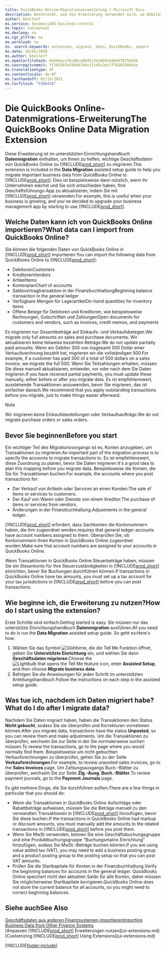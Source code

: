 ```yaml
---
title: QuickBooks Online-Migrationserweiterung | Microsoft Docs
description: Beschreibt, wie die Erweiterung verwendet wird, um Debitoren, Kreditoren, Artikel und Konten aus QuickBooks Online zu Business Central zu migrieren.
author: bholtorf
ms.service: dynamics365-business-central
ms.topic: conceptual
ms.devlang: na
ms.tgt_pltfrm: na
ms.workload: na
ms. search.keywords: extension, migrate, data, QuickBooks, import
ms.date: 10/01/2020
ms.author: bholtorf
ms.openlocfilehash: 6eb05acc55c86ce8547c2b18b933d669787583d4
ms.sourcegitcommit: ff2b55b7e790447e0c1fcd5c2ec7f7610338ebaa
ms.translationtype: HT
ms.contentlocale: de-AT
ms.lasthandoff: 02/15/2021
ms.locfileid: "5386416"
---
```

# <a name="the-quickbooks-online-data-migration-extension"></a><span data-ttu-id="449ee-103">Die QuickBooks Online-Datenmigrations-Erweiterung</span><span class="sxs-lookup"><span data-stu-id="449ee-103">The QuickBooks Online Data Migration Extension</span></span>

<span data-ttu-id="449ee-104">Diese Erweiterung ist im unterstützten Einrichtungshandbuch **Datenmigration** enthalten, um Ihnen zu helfen, wichtige Geschäftsdaten von QuickBooks Online zu [!INCLUDE[prod_short](includes/prod_short.md)] zu migrieren.</span><span class="sxs-lookup"><span data-stu-id="449ee-104">This extension is included in the **Data Migration** assisted setup guide to help you migrate important business data from QuickBooks Online to [!INCLUDE[prod_short](includes/prod_short.md)].</span></span> <span data-ttu-id="449ee-105">Dies ist beispielsweise dann nützlich, wenn Ihr Unternehmen wächst und Sie sich entschieden haben, Ihre Geschäftsführungs-App zu aktualisieren, indem Sie mit [!INCLUDE[prod_short](includes/prod_short.md)] verwenden.</span><span class="sxs-lookup"><span data-stu-id="449ee-105">For example, this is useful when your business is growing, and you've decided to upgrade your business management app by starting to use [!INCLUDE[prod_short](includes/prod_short.md)].</span></span>

## <a name="what-data-can-i-import-from-quickbooks-online"></a><span data-ttu-id="449ee-106">Welche Daten kann ich von QuickBooks Online importieren?</span><span class="sxs-lookup"><span data-stu-id="449ee-106">What data can I import from QuickBooks Online?</span></span>

<span data-ttu-id="449ee-107">Sie können die folgenden Daten von QuickBooks Online in [!INCLUDE[prod_short](includes/prod_short.md)] importieren:</span><span class="sxs-lookup"><span data-stu-id="449ee-107">You can import the following data from QuickBooks Online to [!INCLUDE[prod_short](includes/prod_short.md)]:</span></span>  

* <span data-ttu-id="449ee-108">Debitoren</span><span class="sxs-lookup"><span data-stu-id="449ee-108">Customers</span></span>
* <span data-ttu-id="449ee-109">Kreditoren</span><span class="sxs-lookup"><span data-stu-id="449ee-109">Vendors</span></span>
* <span data-ttu-id="449ee-110">Artikel</span><span class="sxs-lookup"><span data-stu-id="449ee-110">Items</span></span>
* <span data-ttu-id="449ee-111">Kontenplan</span><span class="sxs-lookup"><span data-stu-id="449ee-111">Chart of accounts</span></span>
* <span data-ttu-id="449ee-112">Saldovortragtransaktion in der Finanzbuchhaltung</span><span class="sxs-lookup"><span data-stu-id="449ee-112">Beginning balance transaction in the general ledger</span></span>
* <span data-ttu-id="449ee-113">Verfügbare Mengen für Lagerartikel</span><span class="sxs-lookup"><span data-stu-id="449ee-113">On-hand quantities for inventory items</span></span>
* <span data-ttu-id="449ee-114">Offene Belege für Debitoren und Kreditoren, wie beispielsweise Rechnungen, Gutschriften und Zahlungen</span><span class="sxs-lookup"><span data-stu-id="449ee-114">Open documents for customers and vendors, such as invoices, credit memos, and payments</span></span>

<span data-ttu-id="449ee-115">Es migrieren nur Gesamtbeträge auf Einkaufs- und Verkaufsbelegen.</span><span class="sxs-lookup"><span data-stu-id="449ee-115">We migrate only full amounts on sales and purchase documents.</span></span> <span data-ttu-id="449ee-116">Wir aktualisieren keine teilweise bezahlten Beträge.</span><span class="sxs-lookup"><span data-stu-id="449ee-116">We do not update partially paid amounts.</span></span> <span data-ttu-id="449ee-117">Wenn ein Debitor 300 von insgesamt 500 Dollar einer Verkaufsrechnung bezahlt hat, migrieren wir die vollständigen 500.</span><span class="sxs-lookup"><span data-stu-id="449ee-117">For example, if a customer has paid 300 of a total of 500 dollars on a sales invoice, we migrate the full 500.</span></span> <span data-ttu-id="449ee-118">Wenn Sie Teilzahlungen erhalten, müssen Sie diese manuell aktualisieren, entweder, vor oder nach dem Sie Daten migrieren.</span><span class="sxs-lookup"><span data-stu-id="449ee-118">If you have received partial payments, you must update these manually, either before or after you migrate data.</span></span> <span data-ttu-id="449ee-119">Es ist empfehlenswert, ausstehende Transaktionen anzuwenden, bevor Sie migrieren, das ist einfacher danach.</span><span class="sxs-lookup"><span data-stu-id="449ee-119">We recommend that you apply outstanding transactions before you migrate, just to make things easier afterward.</span></span>

> [!NOTE]  
> <span data-ttu-id="449ee-120">Wir migrieren keine Einkaufsbestellungen oder Verkaufsaufträge.</span><span class="sxs-lookup"><span data-stu-id="449ee-120">We do not migrate purchase orders or sales orders.</span></span>

## <a name="before-you-start"></a><span data-ttu-id="449ee-121">Bevor Sie beginnen</span><span class="sxs-lookup"><span data-stu-id="449ee-121">Before you start</span></span>

<span data-ttu-id="449ee-122">Ein wichtiger Teil des Migrationsvorgangs ist es, Konten anzugeben, um Transaktionen zu migrieren.</span><span class="sxs-lookup"><span data-stu-id="449ee-122">An important part of the migration process is to specify the accounts to migrate transactions to.</span></span> <span data-ttu-id="449ee-123">Es ist empfehlenswert, diese Zuordnung zu planen, bevor Sie Daten migrieren.</span><span class="sxs-lookup"><span data-stu-id="449ee-123">It's a good idea to plan this mapping before you migrate data.</span></span> <span data-ttu-id="449ee-124">Beispielsweise die Konten, die Sie für Transaktionen buchen:</span><span class="sxs-lookup"><span data-stu-id="449ee-124">For example, the accounts where you post transactions for:</span></span>  

* <span data-ttu-id="449ee-125">Der Verkauf von Artikeln oder Services an einen Kunden.</span><span class="sxs-lookup"><span data-stu-id="449ee-125">The sale of items or services to customers.</span></span>
* <span data-ttu-id="449ee-126">Der Kauf von Waren oder Dienste von einem Kreditor.</span><span class="sxs-lookup"><span data-stu-id="449ee-126">The purchase of items or services from vendors.</span></span>  
* <span data-ttu-id="449ee-127">Änderungen in der Finanzbuchhaltung.</span><span class="sxs-lookup"><span data-stu-id="449ee-127">Adjustments in the general ledger.</span></span>  

[!INCLUDE[prod_short](includes/prod_short.md)] <span data-ttu-id="449ee-128">erfordert, dass Sachkonten die Kontonummern haben, die ihm zugeordnet werden.</span><span class="sxs-lookup"><span data-stu-id="449ee-128">requires that general ledger accounts have account numbers assigned to them.</span></span> <span data-ttu-id="449ee-129">Überprüfen Sie, ob Kontonummern Ihren Konten in QuickBooks Online zugeordnet wurden.</span><span class="sxs-lookup"><span data-stu-id="449ee-129">Make sure that account numbers are assigned to your accounts in QuickBooks Online.</span></span>

<span data-ttu-id="449ee-130">Wenn Transaktionen in QuickBooks Online Steuerbeträge haben, müssen Sie ein Steuerkonto für Ihre Steuerzuständigkeiten in [!INCLUDE[prod_short](includes/prod_short.md)] einrichten, bevor Sie Buchungen durchführen können.</span><span class="sxs-lookup"><span data-stu-id="449ee-130">If transactions in QuickBooks Online have tax amounts, you must set up a tax account for your tax jurisdictions in [!INCLUDE[prod_short](includes/prod_short.md)] before you can post transactions.</span></span>

## <a name="how-do-i-start-using-the-extension"></a><span data-ttu-id="449ee-131">Wie beginne ich, die Erweiterung zu nutzen?</span><span class="sxs-lookup"><span data-stu-id="449ee-131">How do I start using the extension?</span></span>

<span data-ttu-id="449ee-132">Erste Schritte sind einfach.</span><span class="sxs-lookup"><span data-stu-id="449ee-132">Getting started is easy.</span></span> <span data-ttu-id="449ee-133">Sie müssen nur das unterstütze Einrichtungshandbuch **Datenmigration** ausführen.</span><span class="sxs-lookup"><span data-stu-id="449ee-133">All you need to do is run the **Data Migration** assisted setup guide.</span></span> <span data-ttu-id="449ee-134">So geht es:</span><span class="sxs-lookup"><span data-stu-id="449ee-134">Here's how:</span></span>

1. <span data-ttu-id="449ee-135">Wählen Sie das Symbol ![Glühbirne, die die Tell Me Funktion öffnet](media/ui-search/search_small.png "Tell Me-Funktion"), geben Sie **Unterstützte Einrichtung** ein, und wählen Sie dann **Geschäftsdaten migrieren**.</span><span class="sxs-lookup"><span data-stu-id="449ee-135">Choose the ![Lightbulb that opens the Tell Me feature](media/ui-search/search_small.png "Tell me what you want to do") icon, enter **Assisted Setup**, and then choose **Migrate business data**.</span></span>
2. <span data-ttu-id="449ee-136">Befolgen Sie die Anweisungen für jeden Schritt im unterstützten Anleitungshandbuch.</span><span class="sxs-lookup"><span data-stu-id="449ee-136">Follow the instructions on each step in the assisted setup guide.</span></span>

## <a name="what-do-i-do-after-i-migrate-data"></a><span data-ttu-id="449ee-137">Was tue ich, nachdem ich Daten migriert habe?</span><span class="sxs-lookup"><span data-stu-id="449ee-137">What do I do after I migrate data?</span></span>

<span data-ttu-id="449ee-138">Nachdem Sie Daten migriert haben, haben die Transaktionen den Status **Nicht gebucht**, sodass Sie sie überprüfen und Korrekturen vornehmen können.</span><span class="sxs-lookup"><span data-stu-id="449ee-138">After you migrate data, transactions have the status **Unposted**, so you can review them and make adjustments.</span></span> <span data-ttu-id="449ee-139">Um die Transaktionen zu überprüfen, wechseln Sie zur Seite in der Sie normalerweise suchen müssen.</span><span class="sxs-lookup"><span data-stu-id="449ee-139">To review the transactions, go to the page where you would normally find them.</span></span> <span data-ttu-id="449ee-140">Beispielsweise um nicht gebuchten Verkaufsrechnungen zu überprüfen, gehen Sie zu der Seite **Verkaufsrechnungen**.</span><span class="sxs-lookup"><span data-stu-id="449ee-140">For example, to review unposted sales invoices, go to the **Sales Invoices** page.</span></span> <span data-ttu-id="449ee-141">Um Zahlungsausgangs Buch.-Blätter zu überprüfen, wechseln Sie zur Seite **Zlg.-Ausg. Buch.-Blätter**.</span><span class="sxs-lookup"><span data-stu-id="449ee-141">To review payment journals, go to the **Payment Journals** page.</span></span>  

<span data-ttu-id="449ee-142">Es gibt mehrere Dinge, die Sie durchführen sollten:</span><span class="sxs-lookup"><span data-stu-id="449ee-142">There are a few things in particular that you should do:</span></span>

* <span data-ttu-id="449ee-143">Wenn die Transaktionen in QuickBooks Online Aufschläge oder Rabattbeträge aufweisen, müssen Sie die Beträge manuell zu den verwandten Transaktionen in [!INCLUDE[prod_short](includes/prod_short.md)] hinzufügen, bevor Sie diese buchen.</span><span class="sxs-lookup"><span data-stu-id="449ee-143">If the transactions in QuickBooks Online had markup or discount amounts, you must manually add the amounts to the related transactions in [!INCLUDE[prod_short](includes/prod_short.md)] before you post them.</span></span>
* <span data-ttu-id="449ee-144">Wenn Sie MwSt verwenden, können Sie eine Geschäftsbuchungsgruppe und eine Produktbuchungsgruppe "Buchungsmatrix Einrichtung" hinzufügen, sodass Sie MwSt.-Beträge buchen können.</span><span class="sxs-lookup"><span data-stu-id="449ee-144">If you are using value added tax (VAT), you may need to add a business posting group and a product posting group to the posting setup so that you can post VAT amounts.</span></span>
* <span data-ttu-id="449ee-145">Prüfen Sie die Startkapitale für Konten in der Finanzbuchhaltung.</span><span class="sxs-lookup"><span data-stu-id="449ee-145">Verify the beginning balances for accounts in the general ledger.</span></span> <span data-ttu-id="449ee-146">QuickBooks Online speichert nicht den aktuellen Saldo für alle Konten, daher müssen Sie möglicherweise Startkapitale korrigieren.</span><span class="sxs-lookup"><span data-stu-id="449ee-146">QuickBooks Online does not store the current balance for all accounts, so you might need to correct beginning balances.</span></span>

## <a name="see-also"></a><span data-ttu-id="449ee-147">Siehe auch</span><span class="sxs-lookup"><span data-stu-id="449ee-147">See Also</span></span>

[<span data-ttu-id="449ee-148">Geschäftsdaten aus anderen Finanzsystemen importieren</span><span class="sxs-lookup"><span data-stu-id="449ee-148">Importing Business Data from Other Finance Systems</span></span>](across-import-data-configuration-packages.md)  
<span data-ttu-id="449ee-149">[Anpassen [!INCLUDE[prod_short](includes/prod_short.md)] Erweiterungen nutzen](ui-extensions.md)</span><span class="sxs-lookup"><span data-stu-id="449ee-149">[Customizing [!INCLUDE[prod_short](includes/prod_short.md)] Using Extensions](ui-extensions.md)</span></span>  


[!INCLUDE[footer-include](includes/footer-banner.md)]